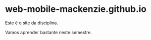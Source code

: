 # web-mobile-mackenzie.github.io
Este é o site da disciplina.

Vamos aprender bastante neste semestre.
